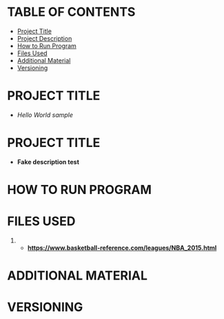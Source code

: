 # TABLE OF CONTENTS
- [Project Title](#project-title)
- [Project Description](#project-description)
- [How to Run Program](#how-to-run-program)
- [Files Used](#files-used)
- [Additional Material](#additional-material)
- [Versioning](#versioning)
# PROJECT TITLE
- *Hello World sample*
# PROJECT TITLE
- **Fake description test**
# HOW TO RUN PROGRAM
# FILES USED
1. - **https://www.basketball-reference.com/leagues/NBA_2015.html**
# ADDITIONAL MATERIAL
# VERSIONING


